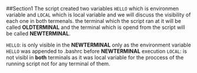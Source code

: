 ##Section1
The script created two variables `HELLO` which is environmen variable and `LOCAL` which is local variable and we will discuss the visibility of each one in both termenals. the terminal which the script ran at it will be called **OLDTERMINAL** and the terminal which is opend from the script will be called **NEWTERMINAL**.

`HELLO`: is only visible in the **NEWTERMINAL** only as the environment variable `HELLO` was appended to .bashrc before **NEWTERMINAL** execution
`LOCAL`: is not visibl in **both** terminals as it was local variable for the proccess of the running script not for any terminal of them.

